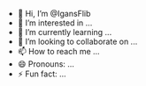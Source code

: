 - 👋 Hi, I’m @IgansFlib
- 👀 I’m interested in ...
- 🌱 I’m currently learning ...
- 💞️ I’m looking to collaborate on ...
- 📫 How to reach me ...
- 😄 Pronouns: ...
- ⚡ Fun fact: ...

<!---
IgansFlib/IgansFlib is a ✨ special ✨ repository because its `README.md` (this file) appears on your GitHub profile.
You can click the Preview link to take a look at your changes.
--->
